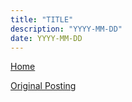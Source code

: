 ```yaml
---
title: "TITLE"
description: "YYYY-MM-DD"
date: YYYY-MM-DD
---
```


[Home](../README.md)

[Original Posting](https://brilliant.org/daily-problems/)
